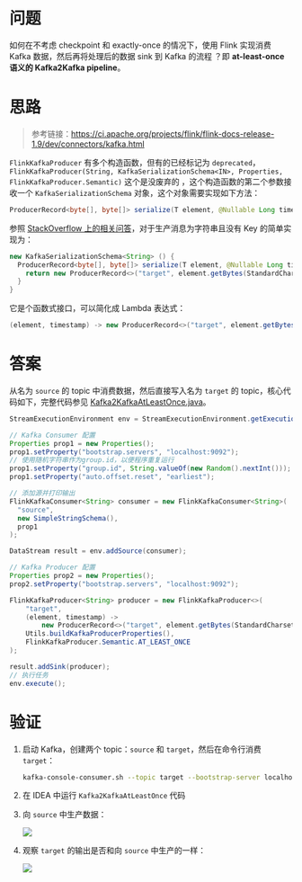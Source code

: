 # 问题

如何在不考虑 checkpoint 和 exactly-once 的情况下，使用 Flink 实现消费 Kafka 数据，然后再将处理后的数据 sink 到 Kafka 的流程 ？即 **at-least-once 语义的 Kafka2Kafka pipeline**。

# 思路

> 参考链接：https://ci.apache.org/projects/flink/flink-docs-release-1.9/dev/connectors/kafka.html

 `FlinkKafkaProducer` 有多个构造函数，但有的已经标记为 `deprecated`， `FlinkKafkaProducer(String, KafkaSerializationSchema<IN>, Properties, FlinkKafkaProducer.Semantic)` 这个是没废弃的 ，这个构造函数的第二个参数接收一个 `KafkaSerializationSchema` 对象，这个对象需要实现如下方法：

```java
ProducerRecord<byte[], byte[]> serialize(T element, @Nullable Long timestamp);
```

参照 [StackOverflow 上的相关问答](https://stackoverflow.com/questions/58644549/how-to-implement-flinkkafkaproducer-serializer-for-kafka-2-2)，对于生产消息为字符串且没有 Key 的简单实现为：

```java
new KafkaSerializationSchema<String> () {
  ProducerRecord<byte[], byte[]> serialize(T element, @Nullable Long timestamp) {
    return new ProducerRecord<>("target", element.getBytes(StandardCharsets.UTF_8)),
  }
}
```

它是个函数式接口，可以简化成 Lambda 表达式：

```java
(element, timestamp) -> new ProducerRecord<>("target", element.getBytes(StandardCharsets.UTF_8))
```



# 答案

从名为 `source` 的 topic 中消费数据，然后直接写入名为 `target` 的 topic，核心代码如下，完整代码参见 [Kafka2KafkaAtLeastOnce.java](https://github.com/iamabug/flink-notes/blob/master/pipeline/flink-pipeline/src/main/java/iamabug/Kafka2KafkaAtLeastOnce.java)。

```java
StreamExecutionEnvironment env = StreamExecutionEnvironment.getExecutionEnvironment();

// Kafka Consumer 配置
Properties prop1 = new Properties();
prop1.setProperty("bootstrap.servers", "localhost:9092");
// 使用随机字符串作为group.id，以便程序重复运行
prop1.setProperty("group.id", String.valueOf(new Random().nextInt()));
prop1.setProperty("auto.offset.reset", "earliest");

// 添加源并打印输出
FlinkKafkaConsumer<String> consumer = new FlinkKafkaConsumer<String>(
  "source",
  new SimpleStringSchema(), 
  prop1
);

DataStream result = env.addSource(consumer);

// Kafka Producer 配置
Properties prop2 = new Properties();
prop2.setProperty("bootstrap.servers", "localhost:9092");

FlinkKafkaProducer<String> producer = new FlinkKafkaProducer<>(
	"target",
	(element, timestamp) ->
		new ProducerRecord<>("target", element.getBytes(StandardCharsets.UTF_8)),
	Utils.buildKafkaProducerProperties(),
	FlinkKafkaProducer.Semantic.AT_LEAST_ONCE
);

result.addSink(producer);
// 执行任务
env.execute();
```

# 验证

1. 启动 Kafka，创建两个 topic：`source` 和 `target`，然后在命令行消费 `target`：

   ```bash
   kafka-console-consumer.sh --topic target --bootstrap-server localhost:9092
   ```

2. 在 IDEA 中运行 `Kafka2KafkaAtLeastOnce`  代码

3. 向 `source` 中生产数据：

   ![](https://tva1.sinaimg.cn/large/006tNbRwly1gawwsc0psqj30tf03zgm0.jpg)

4. 观察 `target` 的输出是否和向 `source` 中生产的一样：

   ![](https://tva1.sinaimg.cn/large/006tNbRwly1gawwsv2qgoj30v303w0t4.jpg)